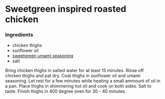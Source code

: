 # Sweetgreen inspired roasted chicken

### Ingredients

- chicken thighs
- sunflower oil
- [sweetgreen umami seasoning](/seasonings/sweetgreen-inspired-umami.md)
- salt

Bring chicken thighs in salted water for at least 15 minutes. Rinse off chicken
thighs and pat dry. Coat thighs in sunflower oil and umami seasoning. Let rest
for a few minutes while heating a small ammount of oil in a pan. Place thighs
in shimmering hot oil and cook on both sides. Salt to taste. Finish thighs in
400 degree oven for 30 - 40 minutes.
